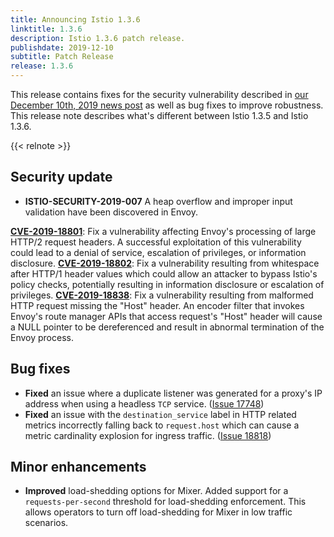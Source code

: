 ```yaml
---
title: Announcing Istio 1.3.6
linktitle: 1.3.6
description: Istio 1.3.6 patch release.
publishdate: 2019-12-10
subtitle: Patch Release
release: 1.3.6
---
```


This release contains fixes for the security vulnerability described in [our December 10th, 2019 news post](/pt-br/news/security/istio-security-2019-007) as well as bug fixes to improve robustness. This release note describes what's different between Istio 1.3.5 and Istio 1.3.6.

{{< relnote >}}

## Security update

- **ISTIO-SECURITY-2019-007** A heap overflow and improper input validation have been discovered in Envoy.

__[CVE-2019-18801](https://cve.mitre.org/cgi-bin/cvename.cgi?name=CVE-2019-18801)__: Fix a vulnerability affecting Envoy's processing of large HTTP/2 request headers.  A successful exploitation of this vulnerability could lead to a denial of service, escalation of privileges, or information disclosure.
__[CVE-2019-18802](https://cve.mitre.org/cgi-bin/cvename.cgi?name=CVE-2019-18802)__: Fix a vulnerability resulting from whitespace after HTTP/1 header values which could allow an attacker to bypass Istio's policy checks, potentially resulting in information disclosure or escalation of privileges.
__[CVE-2019-18838](https://cve.mitre.org/cgi-bin/cvename.cgi?name=CVE-2019-18838)__: Fix a vulnerability resulting from malformed HTTP request missing the "Host" header. An encoder filter that invokes Envoy's route manager APIs that access request's "Host" header will cause a NULL pointer to be dereferenced and result in abnormal termination of the Envoy process.

## Bug fixes

- **Fixed** an issue where a duplicate listener was generated for a proxy's IP address when using a headless `TCP` service. ([Issue 17748](https://github.com/istio/istio/issues/17748))
- **Fixed** an issue with the `destination_service` label in HTTP related metrics incorrectly falling back to `request.host` which can cause a metric cardinality explosion for ingress traffic. ([Issue 18818](https://github.com/istio/istio/issues/18818))

## Minor enhancements

- **Improved** load-shedding options for Mixer. Added support for a `requests-per-second` threshold for load-shedding enforcement. This allows operators to turn off load-shedding for Mixer in low traffic scenarios.
